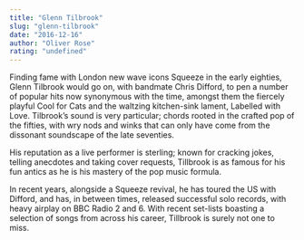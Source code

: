 ```yaml
---
title: "Glenn Tilbrook"
slug: "glenn-tilbrook"
date: "2016-12-16"
author: "Oliver Rose"
rating: "undefined"
---
```


Finding fame with London new wave icons Squeeze in the early eighties, Glenn Tilbrook would go on, with bandmate Chris Difford, to pen a number of popular hits now synonymous with the time, amongst them the fiercely playful Cool for Cats and the waltzing kitchen-sink lament, Labelled with Love. Tilbrook’s sound is very particular; chords rooted in the crafted pop of the fifties, with wry nods and winks that can only have come from the dissonant soundscape of the late seventies.

His reputation as a live performer is sterling; known for cracking jokes, telling anecdotes and taking cover requests, Tillbrook is as famous for his fun antics as he is his mastery of the pop music formula.

In recent years, alongside a Squeeze revival, he has toured the US with Difford, and has, in between times, released successful solo records, with heavy airplay on BBC Radio 2 and 6. With recent set-lists boasting a selection of songs from across his career, Tillbrook is surely not one to miss.
